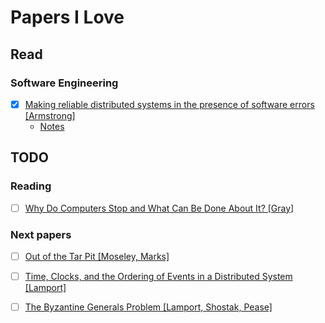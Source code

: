 # Papers I Love

## Read

### Software Engineering

- [x] [Making reliable distributed systems in the presence of software errors [Armstrong]](http://ftp.nsysu.edu.tw/FreeBSD/ports/distfiles/erlang/armstrong_thesis_2003.pdf)
  - [Notes](./notes/making-reliable-distributed-systems-in-presence-of-software-errors.md)

## TODO

### Reading

- [ ] [Why Do Computers Stop and What Can Be Done About It? [Gray]](http://www.hpl.hp.com/techreports/tandem/TR-85.7.pdf)

### Next papers

- [ ] [Out of the Tar Pit [Moseley, Marks]](http://shaffner.us/cs/papers/tarpit.pdf)
- [ ] [Time, Clocks, and the Ordering of Events in a Distributed System [Lamport]](http://amturing.acm.org/p558-lamport.pdf)
- [ ] [The Byzantine Generals Problem [Lamport, Shostak, Pease]](http://research.microsoft.com/en-us/um/people/lamport/pubs/byz.pdf)

